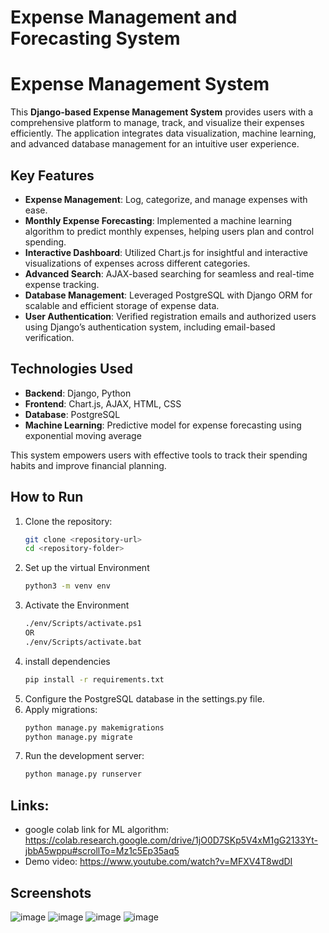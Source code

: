 
# Expense Management and Forecasting System



# Expense Management System  

This **Django-based Expense Management System** provides users with a comprehensive platform to manage, track, and visualize their expenses efficiently. The application integrates data visualization, machine learning, and advanced database management for an intuitive user experience.  

## Key Features  
- **Expense Management**: Log, categorize, and manage expenses with ease.  
- **Monthly Expense Forecasting**: Implemented a machine learning algorithm to predict monthly expenses, helping users plan and control spending.  
- **Interactive Dashboard**: Utilized Chart.js for insightful and interactive visualizations of expenses across different categories.  
- **Advanced Search**: AJAX-based searching for seamless and real-time expense tracking.  
- **Database Management**: Leveraged PostgreSQL with Django ORM for scalable and efficient storage of expense data.  
- **User Authentication**: Verified registration emails and authorized users using Django’s authentication system, including email-based verification.  

## Technologies Used  
- **Backend**: Django, Python  
- **Frontend**: Chart.js, AJAX, HTML, CSS  
- **Database**: PostgreSQL  
- **Machine Learning**: Predictive model for expense forecasting using exponential moving average


This system empowers users with effective tools to track their spending habits and improve financial planning.  

## How to Run  
1. Clone the repository:  
   ```bash
   git clone <repository-url>
   cd <repository-folder>
2. Set up the virtual Environment
    ```bash
    python3 -m venv env  
3. Activate the Environment
    ```bash
   ./env/Scripts/activate.ps1
   OR
   ./env/Scripts/activate.bat

4. install dependencies
    ```bash
    pip install -r requirements.txt
5. Configure the PostgreSQL database in the settings.py file.
6. Apply migrations:
    ```bash
    python manage.py makemigrations  
    python manage.py migrate  
7. Run the development server:
    ```bash
    python manage.py runserver

## Links:
- google colab link for ML algorithm: https://colab.research.google.com/drive/1jO0D7SKp5V4xM1gG2133Yt-jbbA5wppu#scrollTo=Mz1c5Ep35aq5
- Demo video: https://www.youtube.com/watch?v=MFXV4T8wdDI

## Screenshots


![image](https://github.com/user-attachments/assets/1e5d5a36-a086-47d6-8278-4039d84ca994)
![image](https://github.com/user-attachments/assets/e806d627-b242-46a0-9115-a6084caf9342)
![image](https://github.com/user-attachments/assets/a6b9d307-014d-4aad-8b7f-221f15a6af5c)
![image](https://github.com/user-attachments/assets/b25f642b-345a-4ff9-aae3-aae290a1ac4d)



